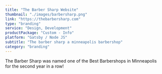 ```yaml
---
title: "The Barber Sharp Website"
thumbnail: "./images/barbersharp.png"
link: "https://thebarbersharp.com"
type: "branding"
service: "Design, Development"
productPackage: "Custom - Info"
platform: "Gatsby / Node JS"
subtitle: "The barber sharp a minneapolis barbershop"
category: "branding"
---
```

The Barber Sharp was named one of the Best Barbershops in Minneapolis for the second year in a row!